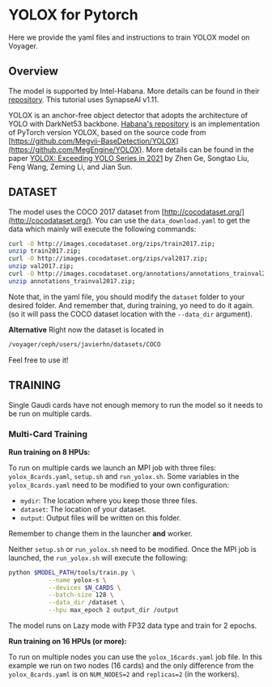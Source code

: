 # YOLOX for Pytorch
Here we provide the yaml files and instructions to train YOLOX model on Voyager.

## Overview

The model is supported by Intel-Habana. More details can be found in their [repository](https://github.com/HabanaAI/Model-References/tree/1.11.0/PyTorch/computer_vision/detection/yolox). This tutorial uses SynapseAI v1.11.

YOLOX is an anchor-free object detector that adopts the architecture of YOLO with DarkNet53 backbone. [Habana's repository](https://github.com/HabanaAI/Model-References/tree/1.11.0/PyTorch/computer_vision/detection/yolox) is an implementation of PyTorch version YOLOX, based on the source code from [https://github.com/Megvii-BaseDetection/YOLOX](https://github.com/MegEngine/YOLOX). More details can be found in the paper [YOLOX: Exceeding YOLO Series in 2021](https://arxiv.org/abs/2107.08430) by Zhen Ge, Songtao Liu, Feng Wang, Zeming Li, and Jian Sun.


## DATASET

The model uses the COCO 2017 dataset from [http://cocodataset.org/](http://cocodataset.org/). You can use the `data_download.yaml` to get the data which mainly will execute the following commands:
```bash
curl -O http://images.cocodataset.org/zips/train2017.zip;
unzip train2017.zip;
curl -O http://images.cocodataset.org/zips/val2017.zip;
unzip val2017.zip;
curl -O http://images.cocodataset.org/annotations/annotations_trainval2017.zip;
unzip annotations_trainval2017.zip;
```

 Note that, in the yaml file, you should modify the `dataset` folder to your desired folder. And remember that, during training, yo need to do it again. (so it will pass the COCO dataset location with the `--data_dir` argument).


**Alternative**
Right now the dataset is located in
```bash
/voyager/ceph/users/javierhn/datasets/COCO
```

Feel free to use it!

## TRAINING

Single Gaudi cards have not enough memory to run the model so it needs to be run on multiple cards.

### Multi-Card Training

**Run training on 8 HPUs:**

To run on multiple cards we launch an MPI job with three files: `yolox_8cards.yaml`, `setup.sh` and `run_yolox.sh`. Some variables in the `yolox_8cards.yaml` need to be modified to your own configuration:
- `mydir`: The location where you keep those three files.
- `dataset`: The location of your dataset.
- `output`: Output files will be written on this folder.  

Remember to change them in the launcher **and** worker.

Neither `setup.sh` or `run_yolox.sh` need to be modified. Once the MPI job is launched, the `run_yolox.sh` will execute the following:
```bash
python $MODEL_PATH/tools/train.py \
           --name yolox-s \
           --devices $N_CARDS \
           --batch-size 128 \
           --data_dir /dataset \
           --hpu max_epoch 2 output_dir /output
```
The model runs on Lazy mode with FP32 data type and train for 2 epochs.

**Run training on 16 HPUs (or more):**

To run on multiple nodes you can use the `yolox_16cards.yaml` job file. In this example we run on two nodes (16 cards) and the only difference from the `yolox_8cards.yaml` is on `NUM_NODES=2` and `replicas=2` (in the workers).



